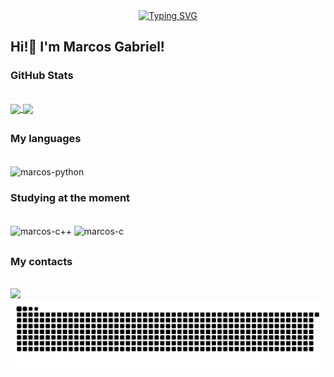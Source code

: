 <div align="center">
  <a href="https://git.io/typing-svg">
    <img src="https://readme-typing-svg.demolab.com?font=Fira+Code&weight=500&size=22&pause=1000&color=2B97FA&center=true&vCenter=true&random=false&width=524&lines=%E2%8A%B9+Welcome+to+my+profile!+%CB%99%E1%B5%95%CB%99+%E2%8A%B9+" alt="Typing SVG">
  </a>
</div>

## Hi!👋 I'm Marcos Gabriel! 
<!---
natyyHy/natyyHy is a ✨ special ✨ repository because its `README.md` (this file) appears on your GitHub profile.
You can click the Preview link to take a look at your changes.
--->
<h3> GitHub Stats </h3><br>
<a align="center" href="https://github.com/anuraghazra/github-readme-stats">
  <img height=200 align="center" src="https://github-readme-stats.vercel.app/api?username=natyyHy&show_icons=true&include_all_commits=true&theme=tokyonight" />
</a>

<a align="center" href="https://github.com/anuraghazra/convoychat">
  <img height=200 align="center" src="https://github-readme-stats.vercel.app/api/top-langs?username=marcosgabrielms&theme=tokyonight&layout=compact&langs_count=8&card_width=320" />
</a><br>

##

<h3> My languages </h3>
<div style="display: inline_block"><br>
  <img align="center" alt="marcos-python" height="30" width="40" src="https://cdn.jsdelivr.net/gh/devicons/devicon@latest/icons/python/python-original.svg"/>
  <!---<img align="center" alt="naty-python" height="30" width="40" src="https://cdn.jsdelivr.net/gh/devicons/devicon@latest/icons/python/python-original.svg"/><br>--->
<h3> Studying at the moment </h3><br>
  <!--<img align="center" alt="naty-typescript" height="30" width="40" src="https://cdn.jsdelivr.net/gh/devicons/devicon@latest/icons/typescript/typescript-original.svg"/>-->
  <img align="center" alt="marcos-c++" height="30" width="40" src="https://cdn.jsdelivr.net/gh/devicons/devicon@latest/icons/cplusplus/cplusplus-original.svg"/>
  <img align="center" alt="marcos-c" height="30" width="40" src="https://cdn.jsdelivr.net/gh/devicons/devicon@latest/icons/c/c-original.svg"/>
  <!--img align="center" alt="naty-html" height="30" width="40" src="https://cdn.jsdelivr.net/gh/devicons/devicon@latest/icons/html5/html5-original.svg"/>-->
  <!--<img align="center" alt="naty-css" height="30" width="40" src="https://cdn.jsdelivr.net/gh/devicons/devicon@latest/icons/css3/css3-original.svg"/>-->
</div>

##

<h3> My contacts </h3><br>
<div> 
  <a href = "mailto:marcosg64bits@gmail.com"><img src="https://img.shields.io/badge/-Gmail-%23333?style=for-the-badge&logo=gmail&logoColor=white" target="_blank"></a>
  <!--<a href="www.linkedin.com/in/natiele-grazielly-014b252b3" target="_blank"><img src="https://img.shields.io/badge/-LinkedIn-%230077B5?style=for-the-badge&logo=linkedin&logoColor=white" target="_blank"></a>-->
</div>

<picture align="center">
  <source media="(prefers-color-scheme: dark)" srcset="https://raw.githubusercontent.com/natyyHy/natyyHy/output/github-contribution-grid-snake-dark.svg">
  <source media="(prefers-color-scheme: light)" srcset="https://raw.githubusercontent.com/natyyHy/natyyHy/output/github-contribution-grid-snake-dark.svg">
  <img align="center" alt="github contribution grid snake animation" src="https://raw.githubusercontent.com/natyyHy/natyyHy/output/github-contribution-grid-snake.svg">
</picture>
<br><br>

